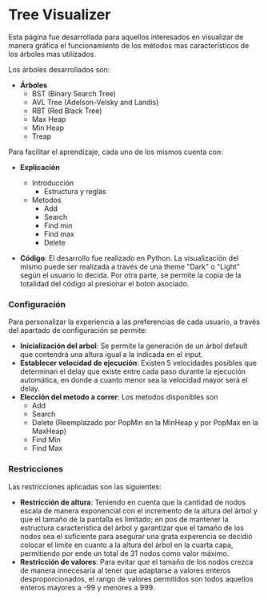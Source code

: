 # Tree Visualizer
Esta página fue desarrollada para aquellos interesados en visualizar de manera gráfica el funcionamiento de los métodos mas característicos de los árboles mas utilizados. 

Los árboles desarrollados son:
 
 * **Árboles**
	- BST (Binary Search Tree)
	- AVL Tree (Adelson-Velsky and Landis)
	- RBT (Red Black Tree)
	 - Max Heap
	 - Min Heap
	 - Treap
  
Para facilitar el aprendizaje, cada uno de los mismos cuenta con:

* **Explicación**
  - Introducción
  	- Estructura y reglas
  - Metodos
 	 - Add
 	 - Search
 	 - Find min
  	-  Find max
  	- Delete
  
* **Código**: El desarrollo fue realizado en Python. La visualización del mismo puede ser realizada a través de una theme "Dark" o "Light" según el usuario lo decida. Por otra parte, se permite la copia de la totalidad del código al presionar el boton asociado.

### Configuración
Para personalizar la experiencia a las preferencias de cada usuario, a través del apartado de configuración se permite:

* **Inicialización del arbol**: Se permite la generación de un árbol default que contendrá una altura igual a la indicada en el input. 
* **Establecer velocidad de ejecución**: Existen 5 velocidades posibles que determinan el delay que existe entre cada paso durante la ejecución automática, en donde a cuanto menor sea la velocidad mayor será el delay.
* **Elección del metodo a correr**: Los metodos disponibles son
	- Add
	- Search
	- Delete (Reemplazado por PopMin en la MinHeap y por PopMax en la MaxHeap)
	- Find Min
	- Find Max

### Restricciones
Las restricciones aplicadas son las siguientes:
- **Restricción de altura**: Teniendo en cuenta que la cantidad de nodos escala de manera exponencial con el incremento de la altura del árbol  y que el tamaño de la pantalla es limitado; en pos de mantener la estructura caracteristica del árbol y garantizar que el tamaño de los nodos sea el suficiente para asegurar una grata experencia se decidió colocar el limite en cuanto a la altura del árbol en la cuarta capa, permitiendo por ende un total de 31 nodos como valor máximo.
- **Restricción de valores**: Para evitar que el tamaño de los nodos crezca de manera innecesaria al tener que adaptarse a valores enteros desproporcionados, el rango de valores permitidos son todos aquellos enteros mayores a -99 y menores a 999.
